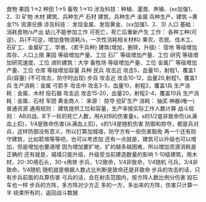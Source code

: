 食物 
  果园      1->2
  种田    1->5
  畜牧    1->10
  涉及科技：种植、灌溉、养殖、(xx加强1、2、3)
矿物
  木材  建筑、兵种生产
  石材  建筑，兵种生产
  金属  兵种生产，建筑
  ~黄金1% 资源兑换
  涉及科技： 发现金属、发现黄金、(xx加强1、2、3)
人口
  基础：
    消耗食物/s产出
    幼儿不能参加工作
    可死亡，死亡后重新产生
  工作：
    各种工种(可逆)，兵(不可逆，增加食物消耗/s，一次性消耗相关材料)
    果农、农民、伐木工、石矿工、金属矿工、学者、{若干兵种}
建筑(增加，删除，升级)：
  营地
    等级增加库存、人口上限
  果园
    等级增加产量、工位
  石厂
    等级增加产量、工位
  研究
    等级增加研究速度、工位
    进阶建筑：大学
  畜牧场
    等级增加产量、工位
  金属厂
    等级增加产量、工位
  仓库
    等级增加容量 
兵种
  民兵
    攻击近
    攻击5，血量10，射程1，覆盖1兵(容量)
    (不可攻击，防守时出现)
  步兵
    攻击近
    攻击10-12，血量20,射程1，覆盖1兵
    生产消耗：金属
  弓箭手
    攻击中
    攻击3-5，血量10，射程2，覆盖1兵
    生产消耗：金属、木材
  投石器
    攻击远
    攻击15-20，血量20，射程2-4，覆盖10兵
    生产消耗：金属、石材
  军团
黄金商人：
  来源：
      掠夺
      挖矿生产
  消耗：
      抽奖
      神器(唯一)
      普通资源
通用规则：
建筑提供工位和容量，生产率按实际工作人数计算
战斗规则：
AB对战、B下一轮的死亡人数，用A对B的伤害量s，s的1/2是非致命伤(从满血上扣)，1/4是致命伤害(从满血上扣)，s的1/4是随机伤害
防御和掠夺，都是兵对兵，这样防御没有意义，所以打算加城墙，防守方有一些伤害豁免
再一个还有防守建筑，比如箭塔等等吧，也可以考虑加
还有一点就是，建筑可以升级也可以增加，但是增加也要递增
因为增加要扩地，扩的越多越困难，所以增加资源消耗是正确的
还有就是，城墙只能升级，升级受当前建造数量的影响
1-10级建筑，用木材，20-30用石头，30-x用铁
步兵，1/2致命，1/4非致命，1/4随机
弓兵，3/4非致命，1/4随机
随机就是根据人数占比判断是致命还是非致命
步兵的攻击的话，只有步兵前面的兵算伤害
弓兵的话，会在射击范围内，按方阵人数比例分伤害
投石车也一样
步兵的方阵，多方阵对少方正
多的一方，多出来的方阵，伤害只计算一半
结束所有的，返回战斗数据